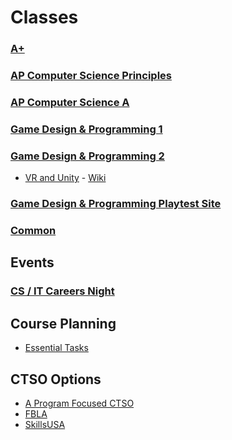 # Classes

### [A+](https://github.com/DouglasUrner/A-Plus)

### [AP Computer Science Principles](https://github.com/DouglasUrner/CSP)

### [AP Computer Science A](https://github.com/DouglasUrner/CSA)

### [Game Design & Programming 1](https://github.com/DouglasUrner/GDP1)

### [Game Design & Programming 2](https://github.com/DouglasUrner/GDP2)

* [VR and Unity](https://github.com/DouglasUrner/VR-and-Unity) - [Wiki](https://github.com/DouglasUrner/VR-and-Unity/wiki)

### [Game Design & Programming Playtest Site](https://douglasurner.github.io/GDP-Playtest/)

### [Common](https://github.com/DouglasUrner/Common)

## Events

### [CS / IT Careers Night](https://github.com/DouglasUrner/CS-Careers)

## Course Planning

* [Essential Tasks](https://github.com/DouglasUrner/CS-Essential-Tasks)

## CTSO Options

* [A Program Focused CTSO](https://github.com/DouglasUrner/CS-CTSO)
* [FBLA]()
* [SkillsUSA]()
